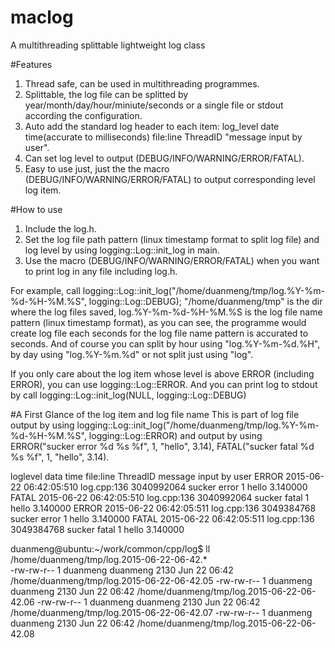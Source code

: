 # maclog
A multithreading splittable lightweight log class

#Features
1. Thread safe, can be used in multithreading programmes.
2. Splittable, the log file can be splitted by year/month/day/hour/miniute/seconds 
   or a single file or stdout according the configuration.
3. Auto add the standard log header to each item:
          log_level date time(accurate to milliseconds) file:line ThreadID "message input by user".
4. Can set log level to output (DEBUG/INFO/WARNING/ERROR/FATAL).
5. Easy to use just, just the the macro (DEBUG/INFO/WARNING/ERROR/FATAL) to output corresponding level log item.

#How to use
1. Include the log.h.
2. Set the log file path pattern (linux timestamp format to split log file) and 
   log level by using logging::Log::init_log in main.
3. Use the macro (DEBUG/INFO/WARNING/ERROR/FATAL) when you want to print log in any file including log.h.

For example,  call
    logging::Log::init_log("/home/duanmeng/tmp/log.%Y-%m-%d-%H-%M.%S", logging::Log::DEBUG);
"/home/duanmeng/tmp" is the dir where the log files saved, log.%Y-%m-%d-%H-%M.%S is the log 
file name pattern (linux timestamp format),
as you can see, the programme would create log file each seconds for the log file name pattern is accurated to seconds.
And of course you can split by hour using "log.%Y-%m-%d.%H", by day using "log.%Y-%m.%d" or not split just using "log".

If you only care about the log item whose level is above ERROR (including ERROR), you can use logging::Log::ERROR.
And you can print log to stdout by call logging::Log::init_log(NULL, logging::Log::DEBUG)

#A First Glance of the log item and log file name
This is part of log file output by using 
logging::Log::init_log("/home/duanmeng/tmp/log.%Y-%m-%d-%H-%M.%S", logging::Log::ERROR)
and output by using ERROR("sucker error %d %s %f", 1, "hello", 3.14), 
FATAL("sucker fatal %d %s %f", 1, "hello", 3.14).

loglevel   data      time         file:line  ThreadID     message input by user
ERROR   2015-06-22 06:42:05:510 log.cpp:136 3040992064  sucker error 1 hello 3.140000
FATAL   2015-06-22 06:42:05:510 log.cpp:136 3040992064  sucker fatal 1 hello 3.140000
ERROR   2015-06-22 06:42:05:511 log.cpp:136 3049384768  sucker error 1 hello 3.140000
FATAL   2015-06-22 06:42:05:511 log.cpp:136 3049384768  sucker fatal 1 hello 3.140000

duanmeng@ubuntu:~/work/common/cpp/log$ ll /home/duanmeng/tmp/log.2015-06-22-06-42.*    
-rw-rw-r-- 1 duanmeng duanmeng 2130 Jun 22 06:42 /home/duanmeng/tmp/log.2015-06-22-06-42.05
-rw-rw-r-- 1 duanmeng duanmeng 2130 Jun 22 06:42 /home/duanmeng/tmp/log.2015-06-22-06-42.06
-rw-rw-r-- 1 duanmeng duanmeng 2130 Jun 22 06:42 /home/duanmeng/tmp/log.2015-06-22-06-42.07
-rw-rw-r-- 1 duanmeng duanmeng 2130 Jun 22 06:42 /home/duanmeng/tmp/log.2015-06-22-06-42.08


